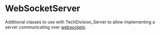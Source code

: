 # WebSocketServer

Additional classes to use with TechDivision_Server to allow implementing a server communicating over [websockets](<http://en.wikipedia.org/wiki/WebSocket>).